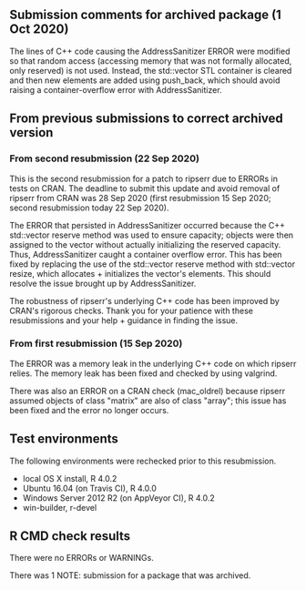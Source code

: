 ## Submission comments for archived package (1 Oct 2020)

The lines of C++ code causing the AddressSanitizer ERROR were modified so that random access (accessing memory that was not formally allocated, only reserved) is not used. Instead, the std::vector STL container is cleared and then new elements are added using push_back, which should avoid raising a container-overflow error with AddressSanitizer.

## From previous submissions to correct archived version

### From second resubmission (22 Sep 2020)

This is the second resubmission for a patch to ripserr due to ERRORs in tests on CRAN. The deadline to submit this update and avoid removal of ripserr from CRAN was 28 Sep 2020 (first resubmission 15 Sep 2020; second resubmission today 22 Sep 2020).

The ERROR that persisted in AddressSanitizer occurred because the C++ std::vector reserve method was used to ensure capacity; objects were then assigned to the vector without actually initializing the reserved capacity. Thus, AddressSanitizer caught a container overflow error. This has been fixed by replacing the use of the std::vector reserve method with std::vector resize, which allocates + initializes the vector's elements. This should resolve the issue brought up by AddressSanitizer.

The robustness of ripserr's underlying C++ code has been improved by CRAN's rigorous checks. Thank you for your patience with these resubmissions and your help + guidance in finding the issue.

### From first resubmission (15 Sep 2020)

The ERROR was a memory leak in the underlying C++ code on which ripserr relies. The memory leak has been fixed and checked by using valgrind.

There was also an ERROR on a CRAN check (mac_oldrel) because ripserr assumed objects of class "matrix" are also of class "array"; this issue has been fixed and the error no longer occurs.

## Test environments

The following environments were rechecked prior to this resubmission.

* local OS X install, R 4.0.2
* Ubuntu 16.04 (on Travis CI), R 4.0.0
* Windows Server 2012 R2 (on AppVeyor CI), R 4.0.2
* win-builder, r-devel

## R CMD check results

There were no ERRORs or WARNINGs.

There was 1 NOTE: submission for a package that was archived.
